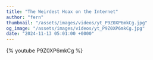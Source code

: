 ```yaml
---
title: "The Weirdest Hoax on the Internet"
author: "fern"
thumbnail: "/assets/images/videos/yt_P9Z0XP6mkCg.jpg"
og_image: "/assets/images/videos/yt_P9Z0XP6mkCg.jpg"
date: "2024-11-13 05:01:00 +0000"
---
```


{% youtube P9Z0XP6mkCg %}